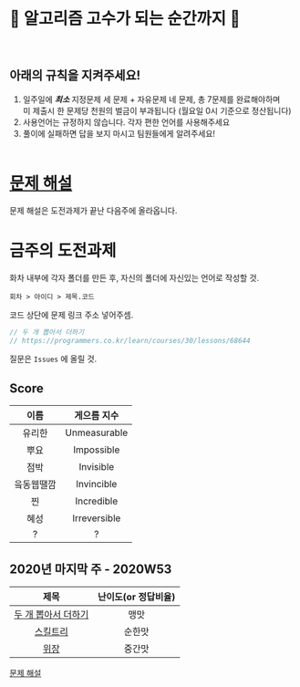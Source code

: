 🤜 알고리즘 고수가 되는 순간까지 🤛
===========
<br>

아래의 규칙을 지켜주세요!
----------

1. 일주일에 ***최소*** 지정문제 세 문제 + 자유문제 네 문제, 총 7문제를 완료해야하며<br>
   미 제출시 한 문제당 천원의 벌금이 부과됩니다 (월요일 0시 기준으로 정산됩니다)
2. 사용언어는 규정하지 않습니다. 각자 편한 언어를 사용해주세요
3. 풀이에 실패하면 답을 보지 마시고 팀원들에게 알려주세요!
<br><br>

[문제 해설](https://github.com/BOJ-expedition/Challenges-of-the-week/wiki)
=======
문제 해설은 도전과제가 끝난 다음주에 올라옵니다.

금주의 도전과제
===========

화차 내부에 각자 폴더를 만든 후, 자신의 폴더에 자신있는 언어로 작성할 것.

`회차 > 아이디 > 제목.코드`


코드 상단에 문제 링크 주소 넣어주셈.

```swift
// 두 개 뽑아서 더하기
// https://programmers.co.kr/learn/courses/30/lessons/68644
```

질문은 `Issues` 에 올릴 것.


Score
-----
| 이름 | 게으름 지수 |
|:------:|:-----:|
| 유리한 | Unmeasurable |
| 뿌요 | Impossible |
| 점박 | Invisible |
| 읔동웹땔깜 | Invincible |
| 찐 | Incredible |
| 혜성 | Irreversible |
| ? | ? |


2020년 마지막 주 - 2020W53
--------------

| 제목 | 난이도(or 정답비율) |
|:------:|:-----:|
| [두 개 뽑아서 더하기](https://programmers.co.kr/learn/courses/30/lessons/68644) | 맹맛 |
| [스킬트리](https://programmers.co.kr/learn/courses/30/lessons/49993) | 순한맛 |
| [위장](https://programmers.co.kr/learn/courses/30/lessons/42578) | 중간맛 |

[문제 해설](https://github.com/BOJ-expedition/Challenges-of-the-week/wiki/2020W53)

